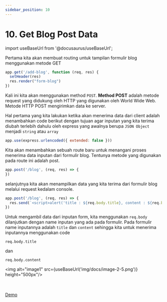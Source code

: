 ```yaml
---
sidebar_position: 10
---
```


# 10. Get Blog Post Data

import useBaseUrl from '@docusaurus/useBaseUrl';

Pertama kita akan membuat routing untuk tampilan formulir blog menggunakan metode GET

```js
app.get('/add-blog', function (req, res) {
  setHeader(res)
  res.render("form-blog")
})
```

Kali ini kita akan menggunakan method `POST`. **Method POST** adalah metode request yang didukung oleh HTTP yang digunakan oleh World Wide Web. Metode HTTP POST mengirimkan data ke server. 

Hal pertama yang kita lakukan ketika akan menerima data dari client adalah menambahkan code berikut dengan tujuan agar inputan yang kita terima diubah terlebih dahulu oleh express yang awalnya berupa `JSON Object` menjadi `string` atau `array`

```js
app.use(express.urlencoded({ extended: false }))
```

Kita akan menambahkan sebuah route baru untuk menangani proses menerima data inputan dari formulir blog. Tentunya metode yang digunakan pada route ini adalah post.

```js
app.post('/blog', (req, res) => {
})
```

selanjutnya kita akan menampilkan data yang kita terima dari formulir blog melalui request kedalam console.

```js
app.post('/blog', (req, res) => {
  res.send(`<script>alert('title : ${req.body.title}, content : ${req.body.content}')</script>`)
})
```

Untuk mengambil data dari inputan form, kita menggunakan `req.body` dilanjutkan dengan name inputan yang ada pada formulir. Pada formulir name inputannya adalah `title` dan `content` sehingga kita untuk menerima inputannya menggunakan code 

```
req.body.title
```

dan

```
req.body.content
``` 

<img alt="image1" src={useBaseUrl('img/docs/image-2-5.png')} height="500px"/>

<br />
<br />

<div>
<a class="btn-demo" href="https://ebook-code-result-chapter-2-git-day2-8post-data-demo-dumbways.vercel.app/add-blog">
Demo
</a>
</div>